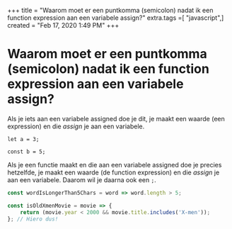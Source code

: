 +++
title = "Waarom moet er een puntkomma (semicolon) nadat ik een function expression aan een variabele assign?"
extra.tags =[ "javascript",]
created = "Feb 17, 2020 1:49 PM"
+++
# Waarom moet er een puntkomma (semicolon) nadat ik een function expression aan een variabele assign?


Als je iets aan een variabele assigned doe je dit, je maakt een waarde (een expression) en die *assign* je aan een variabele.

`let a = 3;`

`const b = 5;`

Als je een functie maakt en die aan een variabele assigned doe je precies hetzelfde, je maakt een waarde (de function expression) en die *assign* je aan een variabele. Daarom wil je daarna ook een `;`.

```jsx
const wordIsLongerThan5Chars = word => word.length > 5;

const isOldXmenMovie = movie => {
    return (movie.year < 2000 && movie.title.includes('X-men'));
}; // Hiero dus!
```